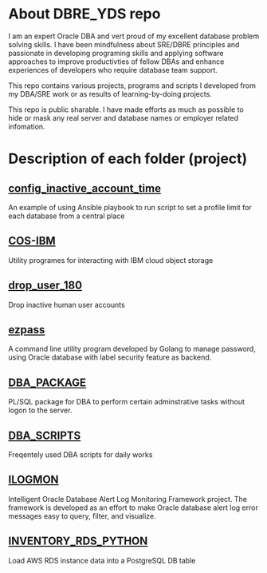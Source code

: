 # About DBRE_YDS repo 

I am an expert Oracle DBA and vert proud of my excellent database problem solving skills. I have been mindfulness about SRE/DBRE principles and passionate in developing programing skills and applying software approaches to improve productivties of fellow DBAs and enhance experiences of developers who require database team support.   

This repo contains various projects, programs and scripts I developed from my DBA/SRE work or as results of learning-by-doing projects. 

This repo is public sharable. I have made efforts as much as possible to hide or mask any real server and database names or employer related infomation. 

# Description of each folder (project)


## [config_inactive_account_time](config_inactive_account_time)

An example of using Ansible playbook to run script to set a profile limit for each database from a central place

## [COS-IBM](/COS-IBM)

Utility programes for interacting with IBM cloud object storage

## [drop_user_180](/drop_user_180)

Drop inactive human user accounts

## [ezpass](/ezpass)
A command line utility program developed by Golang to manage password, using
Oracle database with label security feature as backend.


## [DBA_PACKAGE](/DBA_PACKAGE)

PL/SQL package for DBA to perform certain adminstrative tasks without logon to the server. 

## [DBA_SCRIPTS](/DBA_SCRIPTS)

Freqentely used DBA scripts for daily works  


## [ILOGMON](/ILOGMON)

Intelligent Oracle Database Alert Log Monitoring Framework project. The framework is developed as an effort to make Oracle database alert log error messages easy to query, filter, and visualize.

## [INVENTORY_RDS_PYTHON](/INVENTORY_RDS_PYTHON)

Load AWS RDS instance data into a PostgreSQL DB table




